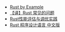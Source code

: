 - [Rust by Example](https://doc.rust-lang.org/rust-by-example/)
- [【译】Rust 常见的问题](https://www.purewhite.io/2021/09/01/rust-faq/)
- [Rust性能评估与调优实践](https://zhuanlan.zhihu.com/p/451184900)
- [Rust 程序设计语言 中文版](https://rustwiki.org/zh-CN/book/)